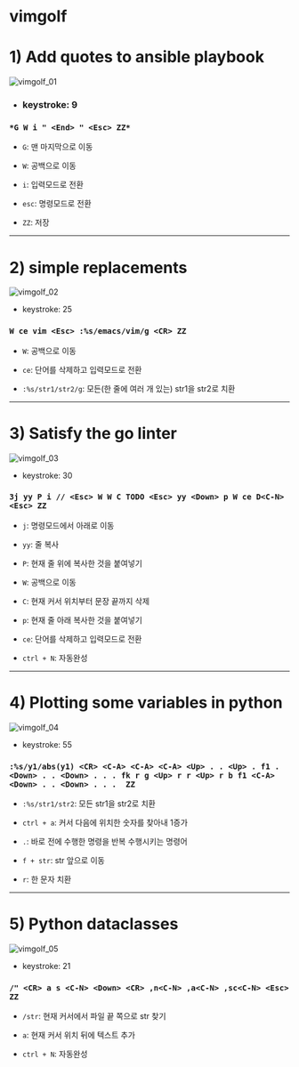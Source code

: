 # vimgolf

# 1) Add quotes to ansible playbook
![vimgolf_01](https://user-images.githubusercontent.com/93031435/144705536-96fb2c6b-86d0-4558-9d1c-55aece57faa7.gif)

+ ### keystroke: 9

### `*G W i " <End> " <Esc> ZZ*`

+ `G`: 맨 마지막으로 이동

+ `W`: 공백으로 이동

+ `i`: 입력모드로 전환

+ `esc`: 명령모드로 전환

+ `ZZ`: 저장

---

# 2) simple replacements
![vimgolf_02](https://user-images.githubusercontent.com/93031435/144705541-c69fc914-b072-4ecf-a0f6-3f7922cc8a03.gif)

+ keystroke: 25

### `W ce vim <Esc> :%s/emacs/vim/g <CR> ZZ`

+ `W`: 공백으로 이동

+ `ce`: 단어를 삭제하고 입력모드로 전환

+ `:%s/str1/str2/g`: 모든(한 줄에 여러 개 있는) str1을 str2로 치환


---

# 3) Satisfy the go linter
![vimgolf_03](https://user-images.githubusercontent.com/93031435/144705545-e992e9f6-046c-41ab-a1ed-6c0a92b62066.gif)

+ keystroke: 30

### `3j yy P i // <Esc> W W C TODO <Esc> yy <Down> p W ce D<C-N> <Esc> ZZ`

+ `j`: 명령모드에서 아래로 이동

+ `yy`: 줄 복사

+ `P`: 현재 줄 위에 복사한 것을 붙여넣기

+ `W`: 공백으로 이동

+ `C`: 현재 커서 위치부터 문장 끝까지 삭제

+ `p`: 현재 줄 아래 복사한 것을 붙여넣기

+ `ce`: 단어를 삭제하고 입력모드로 전환

+ `ctrl + N`: 자동완성

---

# 4) Plotting some variables in python
![vimgolf_04](https://user-images.githubusercontent.com/93031435/144705547-a17340e7-a08a-4563-a8d9-60dd2ed88237.gif)

+ keystroke: 55

### `:%s/y1/abs(y1) <CR> <C-A> <C-A> <C-A> <Up> . . <Up> . f1 . <Down> . . <Down> . . . fk r g <Up> r r <Up> r b f1 <C-A> <Down> . . <Down> . . .  ZZ`

+ `:%s/str1/str2`: 모든 str1을 str2로 치환

+ `ctrl + a`: 커서 다음에 위치한 숫자를 찾아내 1증가

+ `.`: 바로 전에 수행한 명령을 반복 수행시키는 명령어

+ `f + str`: str 앞으로 이동

+ `r`: 한 문자 치환

---

# 5) Python dataclasses
![vimgolf_05](https://user-images.githubusercontent.com/93031435/144705550-19867558-66e6-4e7a-8e74-df771c9d99ad.gif)

+ keystroke: 21

### `/" <CR> a s <C-N> <Down> <CR> ,n<C-N> ,a<C-N> ,sc<C-N> <Esc> ZZ`

+ `/str`: 현재 커서에서 파일 끝 쪽으로 str 찾기

+ `a`: 현재 커서 위치 뒤에 텍스트 추가

+ `ctrl + N`: 자동완성
